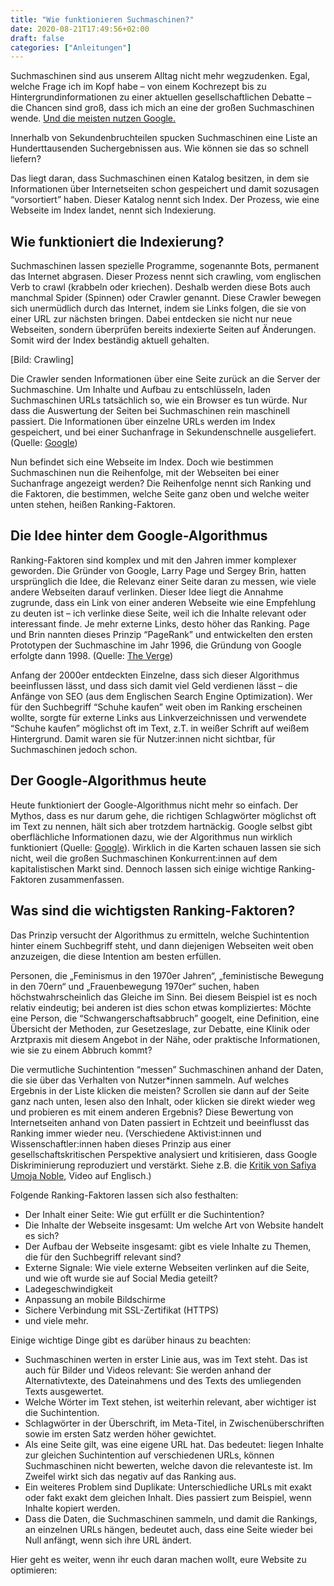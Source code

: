 ```yaml
---
title: "Wie funktionieren Suchmaschinen?"
date: 2020-08-21T17:49:56+02:00
draft: false
categories: ["Anleitungen"]
---
```

Suchmaschinen sind aus unserem Alltag nicht mehr wegzudenken. Egal, welche Frage ich im Kopf habe – von einem Kochrezept bis zu Hintergrundinformationen zu einer aktuellen gesellschaftlichen Debatte – die Chancen sind groß, dass ich mich an eine der großen Suchmaschinen wende. [Und die meisten nutzen Google.](https://de.statista.com/statistik/daten/studie/222849/umfrage/marktanteile-der-suchmaschinen-weltweit/)

Innerhalb von Sekundenbruchteilen spucken Suchmaschinen eine Liste an Hunderttausenden Suchergebnissen aus. Wie können sie das so schnell liefern?

Das liegt daran, dass Suchmaschinen einen Katalog besitzen, in dem sie Informationen über Internetseiten schon gespeichert und damit sozusagen “vorsortiert” haben. Dieser Katalog nennt sich Index. Der Prozess, wie eine Webseite im Index landet, nennt sich Indexierung.

## Wie funktioniert die Indexierung?

Suchmaschinen lassen spezielle Programme, sogenannte Bots, permanent das Internet abgrasen. Dieser Prozess nennt sich crawling, vom englischen Verb to crawl (krabbeln oder kriechen). Deshalb werden diese Bots auch manchmal Spider (Spinnen) oder Crawler genannt. Diese Crawler bewegen sich unermüdlich durch das Internet, indem sie Links folgen, die sie von einer URL zur nächsten bringen. Dabei entdecken sie nicht nur neue Webseiten, sondern überprüfen bereits indexierte Seiten auf Änderungen. Somit wird der Index beständig aktuell gehalten.

[Bild: Crawling]

Die Crawler senden Informationen über eine Seite zurück an die Server der Suchmaschine. Um Inhalte und Aufbau zu entschlüsseln, laden Suchmaschinen URLs tatsächlich so, wie ein Browser es tun würde. Nur dass die Auswertung der Seiten bei Suchmaschinen rein maschinell passiert. Die Informationen über einzelne URLs werden im Index gespeichert, und bei einer Suchanfrage in Sekundenschnelle ausgeliefert. (Quelle: [Google](https://www.google.com/search/howsearchworks/crawling-indexing/))

Nun befindet sich eine Webseite im Index. Doch wie bestimmen Suchmaschinen nun die Reihenfolge, mit der Webseiten bei einer Suchanfrage angezeigt werden? Die Reihenfolge nennt sich Ranking und die Faktoren, die bestimmen, welche Seite ganz oben und welche weiter unten stehen, heißen Ranking-Faktoren.

## Die Idee hinter dem Google-Algorithmus

Ranking-Faktoren sind komplex und mit den Jahren immer komplexer geworden. Die Gründer von Google, Larry Page und Sergey Brin, hatten ursprünglich die Idee, die Relevanz einer Seite daran zu messen, wie viele andere Webseiten darauf verlinken. Dieser Idee liegt die Annahme zugrunde, dass ein Link von einer anderen Webseite wie eine Empfehlung zu deuten ist – ich verlinke diese Seite, weil ich die Inhalte relevant oder interessant finde. Je mehr externe Links, desto höher das Ranking. Page und Brin nannten dieses Prinzip “PageRank” und entwickelten den ersten Prototypen der Suchmaschine im Jahr 1996, die Gründung von Google erfolgte dann 1998. (Quelle: [The Verge](https://www.theverge.com/2019/12/4/20994361/google-alphabet-larry-page-sergey-brin-sundar-pichai-co-founders-ceo-timeline))

Anfang der 2000er entdeckten Einzelne, dass sich dieser Algorithmus beeinflussen lässt, und dass sich damit viel Geld verdienen lässt – die Anfänge von SEO (aus dem Englischen Search Engine Optimization). Wer für den Suchbegriff “Schuhe kaufen” weit oben im Ranking erscheinen wollte, sorgte für externe Links aus Linkverzeichnissen und verwendete “Schuhe kaufen” möglichst oft im Text, z.T. in weißer Schrift auf weißem Hintergrund. Damit waren sie für Nutzer:innen nicht sichtbar, für Suchmaschinen jedoch schon.

## Der Google-Algorithmus heute

Heute funktioniert der Google-Algorithmus nicht mehr so einfach. Der Mythos, dass es nur darum gehe, die richtigen Schlagwörter möglichst oft im Text zu nennen, hält sich aber trotzdem hartnäckig. Google selbst gibt oberflächliche Informationen dazu, wie der Algorithmus nun wirklich funktioniert (Quelle: [Google](https://www.google.com/search/howsearchworks/algorithms/)). Wirklich in die Karten schauen lassen sie sich nicht, weil die großen Suchmaschinen Konkurrent:innen auf dem kapitalistischen Markt sind. Dennoch lassen sich einige wichtige Ranking-Faktoren zusammenfassen.

## Was sind die wichtigsten Ranking-Faktoren?

Das Prinzip versucht der Algorithmus zu ermitteln, welche Suchintention hinter einem Suchbegriff steht, und dann diejenigen Webseiten weit oben anzuzeigen, die diese Intention am besten erfüllen.

Personen, die „Feminismus in den 1970er Jahren“, „feministische Bewegung in den 70ern“ und „Frauenbewegung 1970er“ suchen, haben höchstwahrscheinlich das Gleiche im Sinn. Bei diesem Beispiel ist es noch relativ eindeutig; bei anderen ist dies schon etwas kompliziertes: Möchte eine Person, die “Schwangerschaftsabbruch” googelt, eine Definition, eine Übersicht der Methoden, zur Gesetzeslage, zur Debatte, eine Klinik oder Arztpraxis mit diesem Angebot in der Nähe, oder praktische Informationen, wie sie zu einem Abbruch kommt?

Die vermutliche Suchintention “messen” Suchmaschinen anhand der Daten, die sie über das Verhalten von Nutzer*innen sammeln. Auf welches Ergebnis in der Liste klicken die meisten? Scrollen sie dann auf der Seite ganz nach unten, lesen also den Inhalt, oder klicken sie direkt wieder weg und probieren es mit einem anderen Ergebnis? Diese Bewertung von Internetseiten anhand von Daten passiert in Echtzeit und beeinflusst das Ranking immer wieder neu. (Verschiedene Aktivist:innen und Wissenschaftler:innen haben dieses Prinzip aus einer gesellschaftskritischen Perspektive analysiert und kritisieren, dass Google Diskriminierung reproduziert und verstärkt. Siehe z.B. die [Kritik von Safiya Umoja Noble](https://18.re-publica.com/en/session/algorithms-oppression), Video auf Englisch.)

Folgende Ranking-Faktoren lassen sich also festhalten:

- Der Inhalt einer Seite: Wie gut erfüllt er die Suchintention?
- Die Inhalte der Webseite insgesamt: Um welche Art von Website handelt es sich?
- Der Aufbau der Webseite insgesamt: gibt es viele Inhalte zu Themen, die für den Suchbegriff relevant sind?
- Externe Signale: Wie viele externe Webseiten verlinken auf die Seite, und wie oft wurde sie auf Social Media geteilt?
- Ladegeschwindigkeit
- Anpassung an mobile Bildschirme
- Sichere Verbindung mit SSL-Zertifikat (HTTPS)
- und viele mehr.

Einige wichtige Dinge gibt es darüber hinaus zu beachten:

- Suchmaschinen werten in erster Linie aus, was im Text steht. Das ist auch für Bilder und Videos relevant: Sie werden anhand der Alternativtexte, des Dateinahmens und des Texts des umliegenden Texts ausgewertet.
- Welche Wörter im Text stehen, ist weiterhin relevant, aber wichtiger ist die Suchintention.
- Schlagwörter in der Überschrift, im Meta-Titel, in Zwischenüberschriften sowie im ersten Satz werden höher gewichtet.
- Als eine Seite gilt, was eine eigene URL hat. Das bedeutet: liegen Inhalte zur gleichen Suchintention auf verschiedenen URLs, können Suchmaschinen nicht bewerten, welche davon die relevanteste ist. Im Zweifel wirkt sich das negativ auf das Ranking aus.
- Ein weiteres Problem sind Duplikate: Unterschiedliche URLs mit exakt oder fakt exakt dem gleichen Inhalt. Dies passiert zum Beispiel, wenn Inhalte kopiert werden.
- Dass die Daten, die Suchmaschinen sammeln, und damit die Rankings, an einzelnen URLs hängen, bedeutet auch, dass eine Seite wieder bei Null anfängt, wenn sich ihre URL ändert.

Hier geht es weiter, wenn ihr euch daran machen wollt, eure Website zu optimieren:
